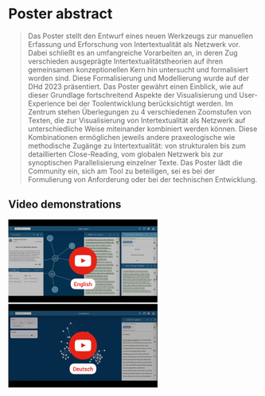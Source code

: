# Poster abstract

> Das Poster stellt den Entwurf eines neuen Werkzeugs zur manuellen Erfassung und Erforschung von Intertextualität als Netzwerk vor. Dabei schließt es an umfangreiche Vorarbeiten an, in deren Zug verschieden ausgeprägte Intertextualitätstheorien auf ihren gemeinsamen konzeptionellen Kern hin untersucht und formalisiert worden sind. Diese Formalisierung und Modellierung wurde auf der DHd 2023 präsentiert. Das Poster gewährt einen Einblick, wie auf dieser Grundlage fortschreitend Aspekte der Visualisierung und User-Experience bei der Toolentwicklung berücksichtigt werden. Im Zentrum stehen Überlegungen zu 4 verschiedenen Zoomstufen von Texten, die zur Visualisierung von Intertextualität als Netzwerk auf unterschiedliche Weise miteinander kombiniert werden können. Diese Kombinationen ermöglichen jeweils andere praxeologische wie methodische Zugänge zu Intertextualität: von strukturalen bis zum detaillierten Close-Reading, vom globalen Netzwerk bis zur synoptischen Parallelisierung einzelner Texte. Das Poster lädt die Community ein, sich am Tool zu beteiligen, sei es bei der Formulierung von Anforderung oder bei der technischen Entwicklung.

## Video demonstrations

<a href="https://www.youtube.com/watch?v=Bwkl1u2X2Pc"><img src="media/thumbnail_english.jpg" alt="YouTube demo english" width="300"></a> &nbsp;&nbsp;&nbsp; <a href="https://www.youtube.com/watch?v=uo5HP5FQBcY"><img src="media/thumbnail_german.jpg" alt="YouTube demo english" width="300"></a>
